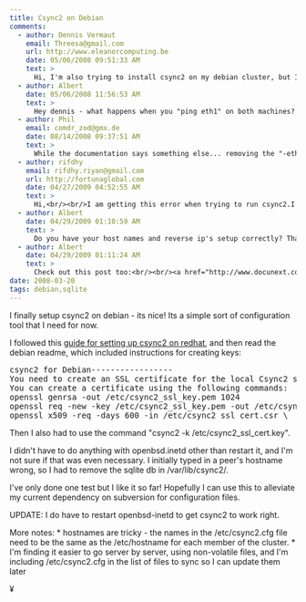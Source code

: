 ```yaml
---
title: Csync2 on Debian
comments:
  - author: Dennis Vermaut
    email: Threesa@gmail.com
    url: http://www.eleanorcomputing.be
    date: 05/06/2008 09:51:33 AM
    text: >
      Hi, I'm also trying to install csync2 on my debian cluster, but I'm having some strange problems.<br/><br/>These are the steps I do:<br/><br/># aptitude install csync2<br/># openssl genrsa -out /etc/csync2_ssl_key.pem 1024<br/># openssl req -batch -new -key /etc/csync2_ssl_key.pem -out<br/>	/etc/csync2_ssl_cert.csr<br/># openssl x509 -req -days 600 -in /etc/csync2_ssl_cert.csr -signkey<br/>	/etc/csync2_ssl_key.pem -out /etc/csync2_ssl_cert.pem<br/># csync2 –k /etc/csync2.key.linuxCluster<br/># scp /etc/csync2.key.linuxCluster root@hac-c1n2:/etc<br/><br/>The configuration file:<br/><br/>group linuxCluster<br/>{<br/>	host hac-c1n1 hac-c1n2;<br/><br/>	key /etc/csync2.key.linuxCluster;<br/><br/>	include /home;<br/>      include /var/www;<br/>	include /srv;<br/>	exclude /srv/mysql-cluster;<br/>	include /etc/apache2;<br/>	exclude /etc/apache2/local.conf;<br/><br/>	action<br/>	{<br/>		pattern /etc/apache2/*;<br/>		exec "/usr/sbin/apache2ctl graceful";<br/>		logfile "/var/log/csync2.actions.log";<br/>		do-local;<br/>	}<br/><br/>	auto younger;<br/>}<br/><br/># scp /etc/csync2.cfg root@hac-c1n2:/etc<br/># /etc/init.d/openbsd-inetd restart<br/># /etc/init.d/apache2 restart<br/><br/>And then when I try to do<br/><br/>#csync2 -xv<br/><br/>I get the message Connection to host eth1 (SSL) ...<br/>Can't resolve peername.<br/>ERROR: Connection to remote host failed.<br/>Host stays in dirty state. Try again later ...<br/>Finished with 1 errors.<br/><br/>Why the fuck won't it work? Besides: why does it say the host is eth1??? The host isn't eth1, that's the interface ...<br/><br/>Your help would be much appreciated!
  - author: Albert
    date: 05/06/2008 11:56:53 AM
    text: >
      Hey dennis - what happens when you "ping eth1" on both machines? csync2 is very picky about host names - and even after its changed. I also believe that I had to get the "hostname" command to output the same name as the one I put in the csync2.cfg file. I just checked my file and I have this at the top:<br/><br/><pre><br/>host dev-101;<br/>host (bart111);<br/>host (lisa132);<br/>host (little-valley-1);<br/></pre><br/><br/>Maybe you need some hosts that are in ()? The top one without parens is the primary.
  - author: Phil
    email: comdr_zod@gmx.de
    date: 08/14/2008 09:37:51 AM
    text: >
      While the documentation says something else... removing the "-eth0" string in the config file did the trick for me
  - author: rifdhy
    email: rifdhy.riyan@gmail.com
    url: http://fortunaglobal.com
    date: 04/27/2009 04:52:55 AM
    text: >
      Hi,<br/><br/>I am getting this error when trying to run csync2.I think this is something to do with network.Can some one help me?<br/><br/>root@host1:~ $ csync2 -x<br/>ERROR: Connection to remote host failed.<br/>Finished with 1 errors.<br/>You have new mail in /var/spool/mail/root<br/>root@host1:~ $<br/><br/>Thanks,<br/>Rifdhy.
  - author: Albert
    date: 04/29/2009 01:10:59 AM
    text: >
      Do you have your host names and reverse ip's setup correctly? That was an issue for me.
  - author: Albert
    date: 04/29/2009 01:11:24 AM
    text: >
      Check out this post too:<br/><br/><a href="http://www.docunext.com/2009/01/25/csync2-part-ii/" rel="nofollow">http://www.docunext.com/2009/01/25/csync2-part-ii/</a>
date: 2008-03-20
tags: debian,sqlite
---
```

I finally setup csync2 on debian - its nice! Its a simple sort of configuration tool that I need for now.

I followed this <a href="http://zhenhuiliang.blogspot.com/2006/04/csync2-is-so-cool.html">guide for setting up csync2 on redhat</a>, and then read the debian readme, which included instructions for creating keys:

<pre class="sh_sh">csync2 for Debian-----------------
You need to create an SSL certificate for the local Csync2 server.
You can create a certificate using the following commands:
openssl genrsa -out /etc/csync2_ssl_key.pem 1024
openssl req -new -key /etc/csync2_ssl_key.pem -out /etc/csync2_ssl_cert.csr
openssl x509 -req -days 600 -in /etc/csync2_ssl_cert.csr \        -signkey /etc/csync2_ssl_key.pem -out /etc/csync2_ssl_cert.pem
</pre>

Then I also had to use the command "csync2 -k /etc/csync2_ssl_cert.key".

I didn't have to do anything with openbsd.inetd other than restart it, and I'm not sure if that was even necessary. I initially typed in a peer's hostname wrong, so I had to remove the sqlite db in /var/lib/csync2/.

I've only done one test but I like it so far! Hopefully I can use this to alleviate my current dependency on subversion for configuration files.

UPDATE: I do have to restart openbsd-inetd to get csync2 to work right.

More notes: * hostnames are tricky - the names in the /etc/csync2.cfg file need to be the same as the /etc/hostname for each member of the cluster. * I'm finding it easier to go server by server, using non-volatile files, and I'm including /etc/csync2.cfg in the list of files to sync so I can update them later

¥

